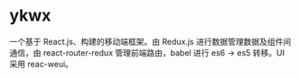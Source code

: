# ykwx
一个基于 React.js、构建的移动端框架。由 Redux.js 进行数据管理数据及组件间通信，由 react-router-redux 管理前端路由，babel 进行 es6 -> es5 转移。UI 采用 reac-weui。